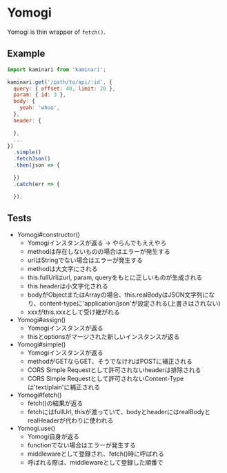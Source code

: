 # Yomogi

Yomogi is thin wrapper of `fetch()`.

## Example

```javascript
import kaminari from 'kaminari';

kaminari.get('/path/to/api/:id', {
  query: { offset: 40, limit: 20 },
  param: { id: 3 },
  body: {
    yeah: 'whoo',
  },
  header: {

  },
  ...
})
  .simple()
  .fetchJson()
  .then(json => {

  })
  .catch(err => {

  });
```

## Tests

- Yomogi#constructor()
    - Yomogiインスタンスが返る -> やらんでもええやろ
    - methodは存在しないものの場合はエラーが発生する
    - urlはStringでない場合はエラーが発生する
    - methodは大文字にされる
    - this.fullUrlはurl, param, queryをもとに正しいものが生成される
    - this.headerは小文字化される
    - bodyがObjectまたはArrayの場合、this.realBodyはJSON文字列になり、content-typeに'application/json'が設定される(上書きはされない)
    - xxxがthis.xxxとして受け継がれる
- Yomogi#assign()
    - Yomogiインスタンスが返る
    - thisとoptionsがマージされた新しいインスタンスが返る
- Yomogi#simple()
    - Yomogiインスタンスが返る
    - methodがGETならGET、そうでなければPOSTに補正される
    - CORS Simple Requestとして許可されないheaderは排除される
    - CORS Simple Requestとして許可されないContent-Typeは'text/plain'に補正される
- Yomogi#fetch()
    - fetch()の結果が返る
    - fetchにはfullUrl, thisが渡っていて、bodyとheaderにはrealBodyとrealHeaderが代わりに使われる
- Yomogi.use()
    - Yomogi自身が返る
    - functionでない場合はエラーが発生する
    - middlewareとして登録され、fetch()時に呼ばれる
    - 呼ばれる際は、middlewareとして登録した順番で
